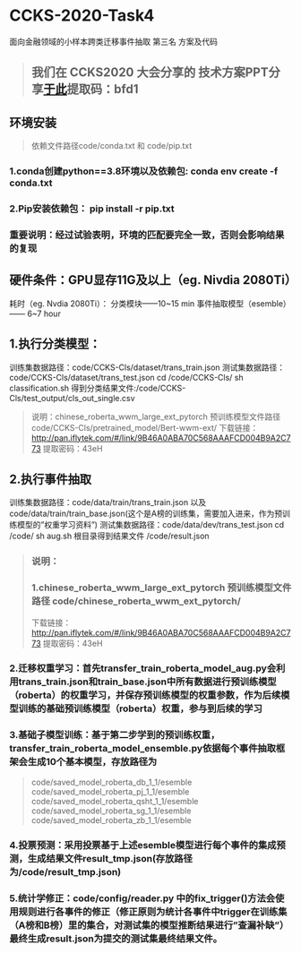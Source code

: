 # CCKS-2020-Task4
面向金融领域的小样本跨类迁移事件抽取 第三名 方案及代码
> ## 我们在 CCKS2020 大会分享的 技术方案PPT分享[于此](https://pan.baidu.com/s/1ulJXAMVZua7lcHy8K57ZMQ)提取码：bfd1 

## 环境安装
> 依赖文件路径code/conda.txt  和  code/pip.txt
### 1.conda创建python==3.8环境以及依赖包:  conda env create -f conda.txt
### 2.Pip安装依赖包： pip install -r pip.txt
### 重要说明：经过试验表明，环境的匹配要完全一致，否则会影响结果的复现

## 硬件条件：GPU显存11G及以上（eg. Nivdia 2080Ti）
耗时（eg. Nvdia 2080Ti）：
分类模块——10~15 min
事件抽取模型（esemble）—— 6~7 hour
## 1.执行分类模型：
训练集数据路径：code/CCKS-Cls/dataset/trans_train.json
测试集数据路径：code/CCKS-Cls/dataset/trans_test.json
cd /code/CCKS-Cls/
sh classification.sh
得到分类结果文件:/code/CCKS-Cls/test_output/cls_out_single.csv

> 说明：chinese_roberta_wwm_large_ext_pytorch 预训练模型文件路径 code/CCKS-Cls/pretrained_model/Bert-wwm-ext/
下载链接：
http://pan.iflytek.com/#/link/9B46A0ABA70C568AAAFCD004B9A2C773
提取密码：43eH


## 2.执行事件抽取
训练集数据路径：code/data/train/trans_train.json
以及code/data/train/train_base.json(这个是A榜的训练集，需要加入进来，作为预训练模型的”权重学习资料”)
测试集数据路径：code/data/dev/trans_test.json
cd /code/
sh aug.sh
根目录得到结果文件 /code/result.json 

> ### 说明：
> ### 1.chinese_roberta_wwm_large_ext_pytorch 预训练模型文件路径 code/chinese_roberta_wwm_ext_pytorch/
> 下载链接：
http://pan.iflytek.com/#/link/9B46A0ABA70C568AAAFCD004B9A2C773
提取密码：43eH


### 2.迁移权重学习：首先transfer_train_roberta_model_aug.py会利用trans_train.json和train_base.json中所有数据进行预训练模型（roberta）的权重学习，并保存预训练模型的权重参数，作为后续模型训练的基础预训练模型（roberta）权重，参与到后续的学习

### 3.基础子模型训练：基于第二步学到的预训练权重，transfer_train_roberta_model_ensemble.py依据每个事件抽取框架会生成10个基本模型，存放路径为
> code/saved_model_roberta_db_1_1/esemble
> code/saved_model_roberta_pj_1_1/esemble
> code/saved_model_roberta_qsht_1_1/esemble
> code/saved_model_roberta_sg_1_1/esemble
> code/saved_model_roberta_zb_1_1/esemble

### 4.投票预测：采用投票基于上述esemble模型进行每个事件的集成预测，生成结果文件result_tmp.json(存放路径为/code/result_tmp.json)

### 5.统计学修正：code/config/reader.py 中的fix_trigger()方法会使用规则进行各事件的修正（修正原则为统计各事件中trigger在训练集（A榜和B榜）里的集合，对测试集的模型推断结果进行”查漏补缺”）最终生成result.json为提交的测试集最终结果文件。
